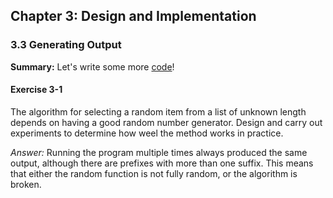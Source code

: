 ## Chapter 3: Design and Implementation

### 3.3 Generating Output
**Summary:** Let's write some more [code](output.c)!

#### Exercise 3-1
The algorithm for selecting a random item from a list of unknown length depends on having a good random number generator.
Design and carry out experiments to determine how weel the method works in practice.

*Answer:* Running the program multiple times always produced the same output, although there are prefixes with more than
one suffix. This means that either the random function is not fully random, or the algorithm is broken.
